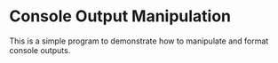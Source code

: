# Console Output Manipulation
This is a simple program to demonstrate how to manipulate and format console outputs.